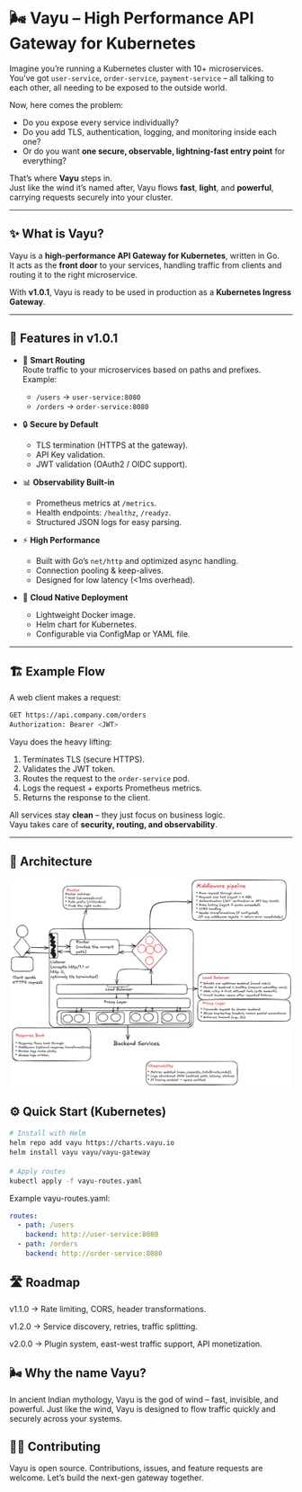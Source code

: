 # 🌬️ Vayu – High Performance API Gateway for Kubernetes

Imagine you’re running a Kubernetes cluster with 10+ microservices.  
You’ve got `user-service`, `order-service`, `payment-service` – all talking to each other, all needing to be exposed to the outside world.  

Now, here comes the problem:  
- Do you expose every service individually?  
- Do you add TLS, authentication, logging, and monitoring inside each one?  
- Or do you want **one secure, observable, lightning-fast entry point** for everything?

That’s where **Vayu** steps in.  
Just like the wind it’s named after, Vayu flows **fast**, **light**, and **powerful**, carrying requests securely into your cluster.  

---

## ✨ What is Vayu?

Vayu is a **high-performance API Gateway for Kubernetes**, written in Go.  
It acts as the **front door** to your services, handling traffic from clients and routing it to the right microservice.  

With **v1.0.1**, Vayu is ready to be used in production as a **Kubernetes Ingress Gateway**.  

---

## 🚀 Features in v1.0.1

- 🔀 **Smart Routing**  
  Route traffic to your microservices based on paths and prefixes.  
  Example:  
  - `/users` → `user-service:8080`  
  - `/orders` → `order-service:8080`

- 🔒 **Secure by Default**  
  - TLS termination (HTTPS at the gateway).  
  - API Key validation.  
  - JWT validation (OAuth2 / OIDC support).  

- 📊 **Observability Built-in**  
  - Prometheus metrics at `/metrics`.  
  - Health endpoints: `/healthz`, `/readyz`.  
  - Structured JSON logs for easy parsing.  

- ⚡ **High Performance**  
  - Built with Go’s `net/http` and optimized async handling.  
  - Connection pooling & keep-alives.  
  - Designed for low latency (<1ms overhead).  

- 🐳 **Cloud Native Deployment**  
  - Lightweight Docker image.  
  - Helm chart for Kubernetes.  
  - Configurable via ConfigMap or YAML file.  

---

## 🏗️ Example Flow

A web client makes a request:  

```bash
GET https://api.company.com/orders
Authorization: Bearer <JWT>
```


Vayu does the heavy lifting:  
1. Terminates TLS (secure HTTPS).  
2. Validates the JWT token.  
3. Routes the request to the `order-service` pod.  
4. Logs the request + exports Prometheus metrics.  
5. Returns the response to the client.  

All services stay **clean** – they just focus on business logic.  
Vayu takes care of **security, routing, and observability**.  

---

## 📐 Architecture
![Vayu Architecture](./resources/vayu-arch.png)


## ⚙️ Quick Start (Kubernetes)
```bash
# Install with Helm
helm repo add vayu https://charts.vayu.io
helm install vayu vayu/vayu-gateway

# Apply routes
kubectl apply -f vayu-routes.yaml
```

Example vayu-routes.yaml:
```yaml
routes:
  - path: /users
    backend: http://user-service:8080
  - path: /orders
    backend: http://order-service:8080
```

## 🛣️ Roadmap

v1.1.0 → Rate limiting, CORS, header transformations.

v1.2.0 → Service discovery, retries, traffic splitting.

v2.0.0 → Plugin system, east-west traffic support, API monetization.

## 🌬️ Why the name Vayu?

In ancient Indian mythology, Vayu is the god of wind – fast, invisible, and powerful.
Just like the wind, Vayu is designed to flow traffic quickly and securely across your systems.

## 👨‍💻 Contributing

Vayu is open source. Contributions, issues, and feature requests are welcome.
Let’s build the next-gen gateway together.
